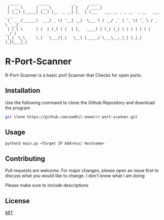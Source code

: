 ```
  _____        _____           _      _____                                 
 |  __ \      |  __ \         | |    / ____|                                
 | |__) |_____| |__) |__  _ __| |_  | (___   ___ __ _ _ __  _ __   ___ _ __ 
 |  _  /______|  ___/ _ \| '__| __|  \___ \ / __/ _` | '_ \| '_ \ / _ \ '__|
 | | \ \      | |  | (_) | |  | |_   ____) | (_| (_| | | | | | | |  __/ |   
 |_|  \_\     |_|   \___/|_|   \__| |_____/ \___\__,_|_| |_|_| |_|\___|_|   
```

# R-Port-Scanner

R-Port-Scanner is a basic port Scanner that Checks for open ports.
## Installation

Use the following command to clone the Github Repository and download the program

```bash
git clone https://github.com/aadhil-anwer/r-port-scanner.git
```

## Usage
```python3
python3 main.py <Target IP Address/ Hostname>

```

## Contributing

Pull requests are welcome. For major changes, please open an issue first
to discuss what you would like to change.
I don't know what I am doing

Please make sure to include descriptions

## License

[MIT](https://choosealicense.com/licenses/mit/)
